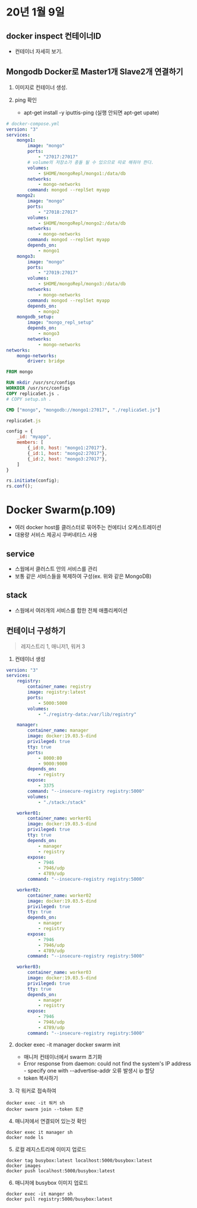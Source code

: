 # 20년 1월 9일

## docker inspect 컨테이너ID

+ 컨테이너 자세히 보기.


## Mongodb Docker로 Master1개 Slave2개 연결하기

1. 이미지로 컨테이너 생성. 

2. ping 확인
   + apt-get install -y iputtis-ping (실행 안되면 apt-get upate)

```yml
# docker-compose.yml
version: "3"
services:
    mongo1:
        image: "mongo"
        ports:
            - "27017:27017"
        # volume의 저장소가 충돌 될 수 있으므로 따로 해줘야 한다.
        volumes:
            - $HOME/mongoRepl/mongo1:/data/db
        networks:
            - mongo-networks
        command: mongod --replSet myapp
    mongo2:
        image: "mongo"
        ports:
            - "27018:27017"
        volumes:
            - $HOME/mongoRepl/mongo2:/data/db
        networks:
            - mongo-networks
        command: mongod --replSet myapp
        depends_on:
            - mongo1
    mongo3:
        image: "mongo"
        ports:
            - "27019:27017"
        volumes:
            - $HOME/mongoRepl/mongo3:/data/db
        networks:
            - mongo-networks
        command: mongod --replSet myapp
        depends_on:
            - mongo2
    mongodb_setup:
        image: "mongo_repl_setup"
        depends_on:
            - mongo3
        networks:
            - mongo-networks
networks:
    mongo-networks:
        driver: bridge
```

```dockerfile
FROM mongo

RUN mkdir /usr/src/configs
WORKDIR /usr/src/configs
COPY replicaSet.js .
# COPY setup.sh .

CMD ["mongo", "mongodb://mongo1:27017", "./replicaSet.js"]
```

```javascript
replicaSet.js

config = {
    _id: "myapp",
    members: [
        {_id:0, host: "mongo1:27017"},
        {_id:1, host: "mongo2:27017"},
        {_id:2, host: "mongo3:27017"},
    ]
}

rs.initiate(config);
rs.conf();
```

# Docker Swarm(p.109)

+ 여러 docker host를 클러스터로 묶어주는 컨에티너 오케스트레이션
+ 대용량 서비스 제공시 쿠버네티스 사용

## service 

+ 스웜에서 클러스트 안의 서비스를 관리
+ 보통 같은 서비스들을 복제하여 구성(ex. 위와 같은 MongoDB)

## stack

+ 스웜에서 여러개의  서비스를 합한 전체 애플리케이션

## 컨테이너 구성하기
> 레지스트리 1, 매니저1, 워커 3

1. 컨테이너 생성
   
```yml
version: "3"
services: 
    registry:
        container_name: registry
        image: registry:latest
        ports: 
            - 5000:5000
        volumes: 
            - "./registry-data:/var/lib/registry"

    manager:
        container_name: manager
        image: docker:19.03.5-dind
        privileged: true
        tty: true
        ports:
            - 8000:80
            - 9000:9000
        depends_on: 
            - registry
        expose: 
            - 3375
        command: "--insecure-registry registry:5000"
        volumes: 
            - "./stack:/stack"

    worker01:
        container_name: worker01
        image: docker:19.03.5-dind
        privileged: true
        tty: true
        depends_on: 
            - manager
            - registry
        expose: 
            - 7946
            - 7946/udp
            - 4789/udp
        command: "--insecure-registry registry:5000"

    worker02:
        container_name: worker02
        image: docker:19.03.5-dind
        privileged: true
        tty: true
        depends_on: 
            - manager
            - registry
        expose: 
            - 7946
            - 7946/udp
            - 4789/udp
        command: "--insecure-registry registry:5000"

    worker03:
        container_name: worker03
        image: docker:19.03.5-dind
        privileged: true
        tty: true
        depends_on: 
            - manager
            - registry
        expose: 
            - 7946
            - 7946/udp
            - 4789/udp
        command: "--insecure-registry registry:5000"
```

2. docker exec -it manager docker swarm init
   +  매니저 컨테이너에서 swarm 초기화
   + Error response from daemon: could not find the system's IP address - specify one with --advertise-addr 오류 발생시 ip 할당
   + token 복사하기

3. 각 워커로 접속하여 

```shell
docker exec -it 워커 sh
docker swarm join --token 토큰
```

4. 매니저에서 연결되어 있는것 확인

```shell
docker exec it manager sh
docker node ls
```

5. 로컬 레지스트리에 이미지 업로드

```
docker tag busybox:latest localhost:5000/busybox:latest
docker images
docker push localhost:5000/busybox:latest
```

6. 매니저에 busybox 이미지 업로드

```shell
docker exec -it manger sh
docker pull registry:5000/busybox:latest
```
